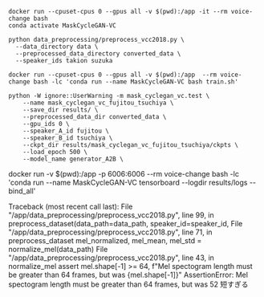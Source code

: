 ```
docker run --cpuset-cpus 0 --gpus all -v $(pwd):/app -it --rm voice-change bash
conda activate MaskCycleGAN-VC
```

```
python data_preprocessing/preprocess_vcc2018.py \
  --data_directory data \
  --preprocessed_data_directory converted_data \
  --speaker_ids takion suzuka
```

```
docker run --cpuset-cpus 0 --gpus all -v $(pwd):/app  --rm voice-change bash -lc 'conda run --name MaskCycleGAN-VC bash train.sh'
```

```
python -W ignore::UserWarning -m mask_cyclegan_vc.test \
    --name mask_cyclegan_vc_fujitou_tsuchiya \
    --save_dir results/ \
    --preprocessed_data_dir converted_data \
    --gpu_ids 0 \
    --speaker_A_id fujitou \
    --speaker_B_id tsuchiya \
    --ckpt_dir results/mask_cyclegan_vc_fujitou_tsuchiya/ckpts \
    --load_epoch 500 \
    --model_name generator_A2B \
```


docker run -v $(pwd):/app -p 6006:6006 --rm voice-change bash -lc 'conda run --name MaskCycleGAN-VC tensorboard --logdir results/logs --bind_all'

Traceback (most recent call last):
  File "/app/data_preprocessing/preprocess_vcc2018.py", line 99, in <module>
    preprocess_dataset(data_path=data_path, speaker_id=speaker_id,
  File "/app/data_preprocessing/preprocess_vcc2018.py", line 71, in preprocess_dataset
    mel_normalized, mel_mean, mel_std = normalize_mel(data_path)
  File "/app/data_preprocessing/preprocess_vcc2018.py", line 43, in normalize_mel
    assert mel.shape[-1] >= 64, f"Mel spectogram length must be greater than 64 frames, but was {mel.shape[-1]}"
AssertionError: Mel spectogram length must be greater than 64 frames, but was 52
短すぎる
